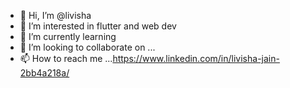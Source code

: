 - 👋 Hi, I’m @livisha
- 👀 I’m interested in flutter and web dev
- 🌱 I’m currently learning 
- 💞️ I’m looking to collaborate on ...
- 📫 How to reach me ...https://www.linkedin.com/in/livisha-jain-2bb4a218a/

<!---
livisha/livisha is a ✨ special ✨ repository because its `README.md` (this file) appears on your GitHub profile.
You can click the Preview link to take a look at your changes.
--->
